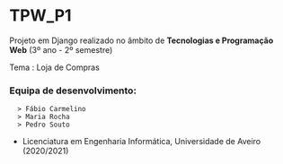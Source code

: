 # TPW_P1

Projeto em Django realizado no âmbito de **Tecnologias e Programação Web** (3º ano - 2º semestre)

Tema : Loja de Compras

### Equipa de desenvolvimento:
      > Fábio Carmelino
      > Maria Rocha
      > Pedro Souto

- Licenciatura em Engenharia Informática, Universidade de Aveiro   (2020/2021)
